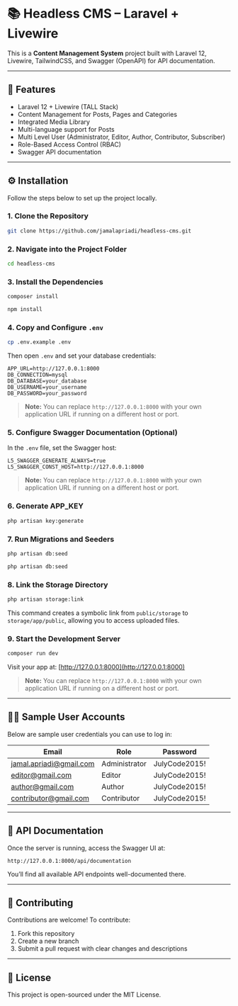 # 📚 Headless CMS – Laravel + Livewire

This is a **Content Management System** project built with Laravel 12, Livewire, TailwindCSS, and Swagger (OpenAPI) for API documentation.

---

## 🚀 Features
- Laravel 12 + Livewire (TALL Stack)
- Content Management for Posts, Pages and Categories
- Integrated Media Library
- Multi-language support for Posts
- Multi Level User (Administrator, Editor, Author, Contributor, Subscriber)
- Role-Based Access Control (RBAC)
- Swagger API documentation

---

## ⚙️ Installation

Follow the steps below to set up the project locally.

### 1. Clone the Repository
```bash
git clone https://github.com/jamalapriadi/headless-cms.git
```

### 2. Navigate into the Project Folder
```bash
cd headless-cms
```

### 3. Install the Dependencies
```bash
composer install
```

```bash
npm install
```

### 4. Copy and Configure `.env`
```bash
cp .env.example .env
```

Then open `.env` and set your database credentials:
```env
APP_URL=http://127.0.0.1:8000
DB_CONNECTION=mysql
DB_DATABASE=your_database
DB_USERNAME=your_username
DB_PASSWORD=your_password
```
> **Note:** You can replace `http://127.0.0.1:8000` with your own application URL if running on a different host or port.

### 5. Configure Swagger Documentation (Optional)
In the `.env` file, set the Swagger host:
```env
L5_SWAGGER_GENERATE_ALWAYS=true
L5_SWAGGER_CONST_HOST=http://127.0.0.1:8000
```
> **Note:** You can replace `http://127.0.0.1:8000` with your own application URL if running on a different host or port.

### 6. Generate APP_KEY
```bash
php artisan key:generate
```

### 7. Run Migrations and Seeders
```bash
php artisan db:seed
```

```bash
php artisan db:seed
```
### 8. Link the Storage Directory
```bash
php artisan storage:link
```
This command creates a symbolic link from `public/storage` to `storage/app/public`, allowing you to access uploaded files.

### 9. Start the Development Server
```bash
composer run dev
```

Visit your app at: [http://127.0.0.1:8000](http://127.0.0.1:8000) 
> **Note:** You can replace `http://127.0.0.1:8000` with your own application URL if running on a different host or port.

---

## 🧑‍💻 Sample User Accounts

Below are sample user credentials you can use to log in:

| Email                | Role          | Password      |
|----------------------|---------------|---------------|
| jamal.apriadi@gmail.com    | Administrator | JulyCode2015!      |
| editor@gmail.com   | Editor        | JulyCode2015!      |
| author@gmail.com   | Author        | JulyCode2015!      |
| contributor@gmail.com | Contributor | JulyCode2015!      |

---

## 📖 API Documentation

Once the server is running, access the Swagger UI at:

```
http://127.0.0.1:8000/api/documentation
```

You’ll find all available API endpoints well-documented there.

---


## 🤝 Contributing

Contributions are welcome! To contribute:

1. Fork this repository
2. Create a new branch
3. Submit a pull request with clear changes and descriptions

---

## 📝 License

This project is open-sourced under the MIT License.

